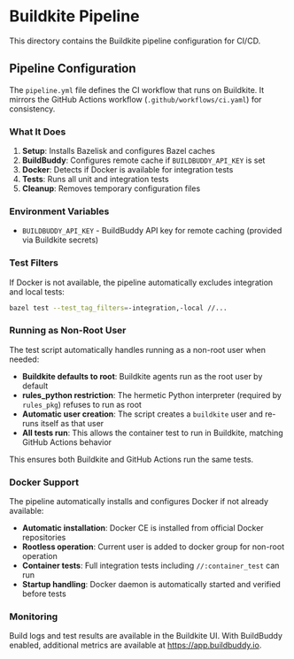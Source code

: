 # Buildkite Pipeline

This directory contains the Buildkite pipeline configuration for CI/CD.

## Pipeline Configuration

The `pipeline.yml` file defines the CI workflow that runs on Buildkite. It mirrors the GitHub Actions workflow (`.github/workflows/ci.yaml`) for consistency.

### What It Does

1. **Setup**: Installs Bazelisk and configures Bazel caches
2. **BuildBuddy**: Configures remote cache if `BUILDBUDDY_API_KEY` is set
3. **Docker**: Detects if Docker is available for integration tests
4. **Tests**: Runs all unit and integration tests
5. **Cleanup**: Removes temporary configuration files

### Environment Variables

- `BUILDBUDDY_API_KEY` - BuildBuddy API key for remote caching (provided via Buildkite secrets)

### Test Filters

If Docker is not available, the pipeline automatically excludes integration and local tests:
```bash
bazel test --test_tag_filters=-integration,-local //...
```

### Running as Non-Root User

The test script automatically handles running as a non-root user when needed:
- **Buildkite defaults to root**: Buildkite agents run as the root user by default
- **rules_python restriction**: The hermetic Python interpreter (required by `rules_pkg`) refuses to run as root
- **Automatic user creation**: The script creates a `buildkite` user and re-runs itself as that user
- **All tests run**: This allows the container test to run in Buildkite, matching GitHub Actions behavior

This ensures both Buildkite and GitHub Actions run the same tests.

### Docker Support

The pipeline automatically installs and configures Docker if not already available:
- **Automatic installation**: Docker CE is installed from official Docker repositories
- **Rootless operation**: Current user is added to docker group for non-root operation
- **Container tests**: Full integration tests including `//:container_test` can run
- **Startup handling**: Docker daemon is automatically started and verified before tests

### Monitoring

Build logs and test results are available in the Buildkite UI. With BuildBuddy enabled, additional metrics are available at https://app.buildbuddy.io.
